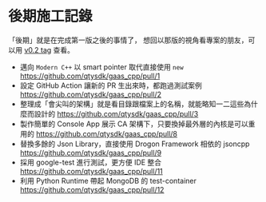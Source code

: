# 後期施工記錄

「後期」就是在完成第一版之後的事情了，
想回以那版的視角看專案的朋友，可以用 [v0.2 tag](https://github.com/qtysdk/gaas_cpp/tree/v0.2) 查看。

* 邁向 `Modern C++` 以 smart pointer 取代直接使用 `new` https://github.com/qtysdk/gaas_cpp/pull/1
* 設定 GitHub Action 讓新的 PR 生出來時，都跑過測試案例 https://github.com/qtysdk/gaas_cpp/pull/2
* 整理成「會尖叫的架構」就是看目錄跟檔案上的名稱，就能略知一二這些為什麼而設計的 https://github.com/qtysdk/gaas_cpp/pull/3
* 製作簡單的 Console App 展示 CA 架構下，只要換掉最外層的內核是可以重用的 https://github.com/qtysdk/gaas_cpp/pull/8
* 替換多餘的 Json Library，直接使用 Drogon Framework 相依的 jsoncpp https://github.com/qtysdk/gaas_cpp/pull/9
* 採用 google-test 進行測試，更方便 IDE 整合 https://github.com/qtysdk/gaas_cpp/pull/11
* 利用 Python Runtime 帶起 MongoDB 的 test-container https://github.com/qtysdk/gaas_cpp/pull/12